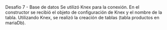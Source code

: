 Desafio 7 - Base de datos
Se utilizó Knex para la conexión.
En el constructor se recibió el objeto  de configuración de Knex y el nombre de la tabla.
Utilizando Knex, se realizó la creación de tablas (tabla productos en mariaDb).